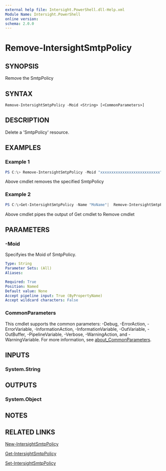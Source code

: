 ```yaml
---
external help file: Intersight.PowerShell.dll-Help.xml
Module Name: Intersight.PowerShell
online version:
schema: 2.0.0
---
```


# Remove-IntersightSmtpPolicy

## SYNOPSIS
Remove the SmtpPolicy

## SYNTAX

```
Remove-IntersightSmtpPolicy -Moid <String> [<CommonParameters>]
```

## DESCRIPTION
Delete a &apos;SmtpPolicy&apos; resource.

## EXAMPLES

### Example 1
```powershell
PS C:\> Remove-IntersightSmtpPolicy -Moid "xxxxxxxxxxxxxxxxxxxxxxxxxxx"
```
Above cmdlet removes the specified SmtpPolicy 

### Example 2
```powershell
PS C:\>Get-IntersightSmtpPolicy -Name "MoName"|  Remove-IntersightSmtpPolicy
```
Above cmdlet pipes the output of Get cmdlet to Remove cmdlet

## PARAMETERS

### -Moid
Specifyies the Moid of SmtpPolicy.

```yaml
Type: String
Parameter Sets: (All)
Aliases:

Required: True
Position: Named
Default value: None
Accept pipeline input: True (ByPropertyName)
Accept wildcard characters: False
```

### CommonParameters
This cmdlet supports the common parameters: -Debug, -ErrorAction, -ErrorVariable, -InformationAction, -InformationVariable, -OutVariable, -OutBuffer, -PipelineVariable, -Verbose, -WarningAction, and -WarningVariable. For more information, see [about_CommonParameters](http://go.microsoft.com/fwlink/?LinkID=113216).

## INPUTS

### System.String

## OUTPUTS

### System.Object
## NOTES

## RELATED LINKS

[New-IntersightSmtpPolicy](./New-IntersightSmtpPolicy.md)

[Get-IntersightSmtpPolicy](./Get-IntersightSmtpPolicy.md)

[Set-IntersightSmtpPolicy](./Set-IntersightSmtpPolicy.md)

